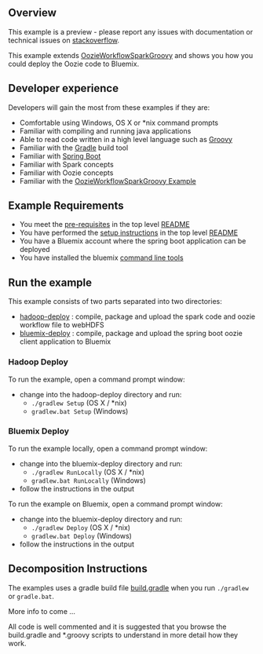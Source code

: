 ## Overview

This example is a preview - please report any issues with documentation or technical issues on [stackoverflow](https://stackoverflow.com/questions/tagged/biginsight-examples).

This example extends [OozieWorkflowSparkGroovy](../OozieWorkflowSparkGroovy) and shows you how you could deploy the Oozie code to Bluemix.


## Developer experience

Developers will gain the most from these examples if they are:

- Comfortable using Windows, OS X or *nix command prompts
- Familiar with compiling and running java applications
- Able to read code written in a high level language such as [Groovy](http://www.groovy-lang.org/)
- Familiar with the [Gradle](https://gradle.org/) build tool
- Familiar with [Spring Boot](http://projects.spring.io/spring-boot/)
- Familiar with Spark concepts
- Familiar with Oozie concepts
- Familiar with the [OozieWorkflowSparkGroovy Example](../OozieWorkflowSparkGroovy)

## Example Requirements

- You meet the [pre-requisites](../../README.md#pre-requisites) in the top level [README](../../README.md)
- You have performed the [setup instructions](../../README.md#setup-instructions) in the top level [README](../../README.md)
- You have a Bluemix account where the spring boot application can be deployed
- You have installed the bluemix [command line tools](https://console.ng.bluemix.net/docs/starters/install_cli.html)

## Run the example

This example consists of two parts separated into two directories:

- [hadoop-deploy](./hadoop-deploy) : compile, package and upload the spark code and oozie workflow file to webHDFS
- [bluemix-deploy](./bluemix-deploy) : compile, package and upload the spring boot oozie client application to Bluemix

### Hadoop Deploy

To run the example, open a command prompt window:

   - change into the hadoop-deploy directory and run:
      - `./gradlew Setup` (OS X / *nix)
      - `gradlew.bat Setup` (Windows)

### Bluemix Deploy

To run the example locally, open a command prompt window:

   - change into the bluemix-deploy directory and run:
      - `./gradlew RunLocally` (OS X / *nix)
      - `gradlew.bat RunLocally` (Windows)
   - follow the instructions in the output

To run the example on Bluemix, open a command prompt window:

   - change into the bluemix-deploy directory and run:
      - `./gradlew Deploy` (OS X / *nix)
      - `gradlew.bat Deploy` (Windows)
   - follow the instructions in the output

## Decomposition Instructions

The examples uses a gradle build file [build.gradle](./build.gradle) when you run `./gradlew` or `gradle.bat`.

More info to come ...

All code is well commented and it is suggested that you browse the build.gradle and *.groovy scripts to understand in more detail how they work.


